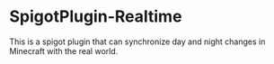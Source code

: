 # SpigotPlugin-Realtime
This is a spigot plugin that can synchronize day and night changes in Minecraft with the real world.
